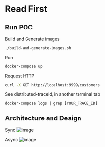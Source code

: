 # Read First

## Run POC

Build and Generate images
```sh
./build-and-generate-images.sh
```

Run
```sh
docker-compose up
```

Request HTTP
```sh
curl -X GET http://localhost:9999/customers
```



See distributed-traceId, in another terminal tab
```
docker-compose logs | grep [YOUR_TRACE_ID]
```

## Architecture and Design

Sync
![image](https://github.com/diegolirio/spring-boot-3-observability/assets/3913593/9cd769b9-afd9-449a-9e6a-edef05b9ec87)

Async
![image](https://github.com/diegolirio/spring-boot-3-observability/assets/3913593/7049c6f8-a311-4517-95cd-c35e5378b9e0)
